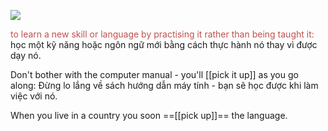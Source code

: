 

![](https://i.imgur.com/kFVT5JI.png)

<font color="#c0504d">to learn a new skill or language by practising it rather than being taught it: </font>học một kỹ năng hoặc ngôn ngữ mới bằng cách thực hành nó thay vì được dạy nó.

Don't bother with the computer manual - you'll [[pick it up]] as you go along:  Đừng lo lắng về sách hướng dẫn máy tính - bạn sẽ học được khi làm việc với nó.

When you live in a country you soon ==[[pick up]]== the language.